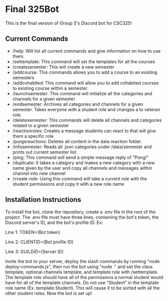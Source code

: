 ﻿# Final 325Bot
This is the final version of Group 5's Discord bot for CSC325!

## Current Commands

- /help: Will list all current commands and give information on how to use them.
- /settemplate: This command will set the templates for all the courses
- /createsemester: This will create a new semester 
- /addcourse: This commands allows you to add a course to an existing semesters 
- /addcohabited: This command will allow you to add cohabited courses to existing course within a semester.
- /launchsemester: This command will initialize all the categories and channels for a given semester 
- /endsemester: Archives all categories and channels for a given semester. Takes everyone with a student role and changes a to veteran role.
- /deletesemester: This commands will delete all channels and categories related to a given semester
- /reactionroles: Creates a message students can react to that will give them a specific role.
- /purgereactions: Deletes all content in the data reaction folder.
- /infosemester: Reads all .json categories under /data/semester and prints out current semester list.
- /ping: This command will send a simple message reply of "Pong!"
- /duplicate: It takes a category and makes a new category with a new name given by the user and copy all channels and messages within channel into new channel 
- /create-role: Using this command will take a current role with the student permissions and copy it with a new role name

## Installation Instructions

To install the bot, clone the repository, create a .env file in the root of
the project. The .env file must have three lines, containing the bot's token,
the Discord server's ID, and the bot's profile ID. Ex:

Line 1: TOKEN=(Bot token)

Line 2: CLIENTID=(Bot profile ID)

Line 3: GUILDID=(Server ID)

Invite the bot to your server, deploy the slash commands by running "node deploy-commands.js", then run the bot using "node ." and set the class template, optional channels template, and template role with /settemplate. The template role should have all of the permissions a normal student would have for all of the template channels. Do not use "Student" in the template role name (Ex. template Student). This will cause it to be sorted with all the other student roles.
Now the bot is set up!
